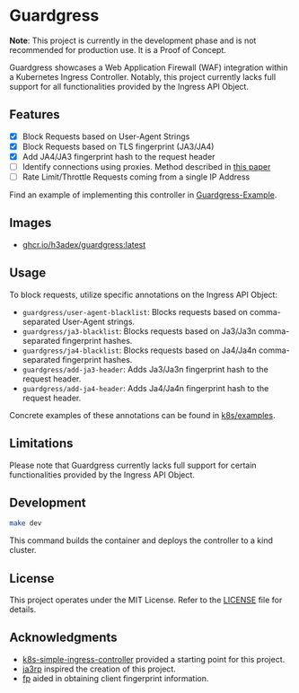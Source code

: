 # Guardgress


**Note**: This project is currently in the development phase and is not 
recommended for production use. It is a Proof of Concept.

Guardgress showcases a Web Application Firewall (WAF) integration within 
a Kubernetes Ingress Controller. Notably, this project currently lacks 
full support for all functionalities provided by the Ingress API Object.

## Features
- [x] Block Requests based on User-Agent Strings
- [x] Block Requests based on TLS fingerprint (JA3/JA4)
- [x] Add JA4/JA3 fingerprint hash to the request header
- [ ] Identify connections using proxies. Method described in [this paper](https://dl.acm.org/doi/abs/10.1007/978-3-031-21280-2_18)
- [ ] Rate Limit/Throttle Requests coming from a single IP Address

Find an example of implementing this controller in 
[Guardgress-Example](https://github.com/h3adex/guardgress-example).

## Images
- [ghcr.io/h3adex/guardgress:latest](https://github.com/h3adex/guardgress/pkgs/container/guardgress)

## Usage
To block requests, utilize specific annotations on the Ingress API Object:

- `guardgress/user-agent-blacklist`: Blocks requests based on comma-separated User-Agent strings.
- `guardgress/ja3-blacklist`: Blocks requests based on Ja3/Ja3n comma-separated fingerprint hashes.
- `guardgress/ja4-blacklist`: Blocks requests based on Ja4/Ja4n comma-separated fingerprint hashes.
- `guardgress/add-ja3-header`: Adds Ja3/Ja3n fingerprint hash to the request header.
- `guardgress/add-ja4-header`: Adds Ja4/Ja4n fingerprint hash to the request header.

Concrete examples of these annotations can be found in [k8s/examples](k8s/examples).

## Limitations
Please note that Guardgress currently lacks full support for certain functionalities provided by the Ingress API Object.

## Development
```sh
make dev
```
This command builds the container and deploys the controller to a kind cluster.

## License
This project operates under the MIT License. Refer to the [LICENSE](LICENSE) file for details.

## Acknowledgments
- [k8s-simple-ingress-controller](https://github.com/calebdoxsey/kubernetes-simple-ingress-controller) provided a starting point for this project.
- [ja3rp](https://github.com/sleeyax/ja3rp) inspired the creation of this project.
- [fp](https://github.com/gospider007/fp) aided in obtaining client fingerprint information.